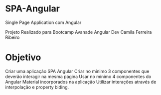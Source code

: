 # SPA-Angular
 Single Page Application com Angular
 
 Projeto Realizado para Bootcamp Avanade Angular Dev
 Camila Ferreira Ribeiro
 
# Objetivo
 Criar uma aplicação SPA Angular
 Criar no mínimo 3 componentes que deverão interagir na mesma página
 Usar no mínimo 4 componentes do Angular Material incorporados na aplicação
 Utilizar interações através de interpolação e property biding.
